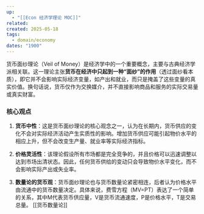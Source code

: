 ```yaml
---
up:
  - "[[Econ 经济学理论 MOC]]"
related: 
created: 2025-05-18
tags:
  - domain/economy
dates: "1900"
---
```

货币面纱理论（Veil of Money）是经济学中的一个重要概念，主要与古典经济学派相关联。这一理论主张**货币在经济中只起到一种“面纱”的作用**（透过面纱看本质），即它并不会影响实际经济变量，如产出和就业，而只是掩盖了这些变量的真实价值。换句话说，货币仅作为交换媒介，并不直接影响商品和服务的实际交易量或真实财富。

### 核心观点

1. **货币中性**：这是货币面纱理论的核心观念之一，认为在长期内，货币供应的变化不会对实际经济活动产生实质性的影响。增加货币供应可能引起物价水平的相应上升，但不会改变生产量、就业率等实际经济指标。
    
2. **价格灵活性**：该理论假设所有市场都是完全竞争的，并且价格可以迅速调整以达到市场出清状态。因此，任何货币供给的变动只会导致物价水平变化，而不会影响实际产出或失业率。
    
3. **数量论的货币观**：货币面纱理论也与货币数量论紧密相连，后者认为价格水平由流通中的货币数量决定。具体来说，费雪方程（MV=PT）表达了一个简单的关系，其中M代表货币供应量，V是货币流通速度，P是价格水平，T是交易总量。 [[货币数量论]]